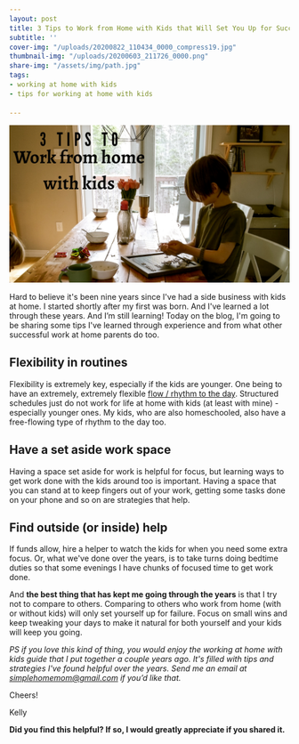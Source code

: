 ```yaml
---
layout: post
title: 3 Tips to Work from Home with Kids that Will Set You Up for Success
subtitle: ''
cover-img: "/uploads/20200822_110434_0000_compress19.jpg"
thumbnail-img: "/uploads/20200603_211726_0000.png"
share-img: "/assets/img/path.jpg"
tags:
- working at home with kids
- tips for working at home with kids

---
```

![](/uploads/20200603_211726_0000.png)

Hard to believe it's been nine years since I've had a side business with kids at home. I started shortly after my first was born. And I've learned a lot through these years. And I’m still learning! Today on the blog, I'm going to be sharing some tips I've learned through experience and from what other successful work at home parents do too.

## Flexibility in routines

Flexibility is extremely key, especially if the kids are younger. One being to have an extremely, extremely flexible [flow / rhythm to the day](https://www.eastcoastkelly.com/at%20home%20with%20kids/planning/2020/05/21/how-to-create-a-daily-rhythm-at-home.html). Structured schedules just do not work for life at home with kids (at least with mine) - especially younger ones. My kids, who are also homeschooled, also have a free-flowing type of rhythm to the day too.

## Have a set aside work space

Having a space set aside for work is helpful for focus, but learning ways to get work done with the kids around too is important. Having a space that you can stand at to keep fingers out of your work, getting some tasks done on your phone and so on are strategies that help.

## Find outside (or inside) help

If funds allow, hire a helper to watch the kids for when you need some extra focus. Or, what we've done over the years, is to take turns doing bedtime duties so that some evenings I have chunks of focused time to get work done.

And **the best thing that has kept me going through the years** is that I try not to compare to others. Comparing to others who work from home (with or without kids) will only set yourself up for failure. Focus on small wins and keep tweaking your days to make it natural for both yourself and your kids will keep you going.

_PS if you love this kind of thing, you would enjoy the working at home with kids guide that I put together a couple years ago. It's filled with tips and strategies I've found helpful over the years. Send me an email at_ [_simplehomemom@gmail.com_](mailto:eastcoastkellyb@gmail.com) _if you’d like that._

Cheers!

Kelly

**Did you find this helpful? If so, I would greatly appreciate if you shared it.**